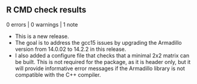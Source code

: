 ## R CMD check results

0 errors | 0 warnings | 1 note

* This is a new release.
* The goal is to address the gcc15 issues by upgrading the Armadillo version
  from 14.0.02 to 14.2.2 in this release.
* I also added a configure file that checks that a minimal 2x2 matrix can be
  built. This is not required for the package, as it is header only, but it
  will provide informative error messages if the Armadillo library is not
  compatible with the C++ compiler.
  
